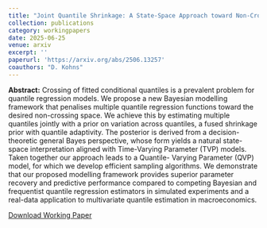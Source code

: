 ```yaml
---
title: "Joint Quantile Shrinkage: A State-Space Approach toward Non-Crossing Bayesian Quantile Models"
collection: publications
category: workingpapers
date: 2025-06-25
venue: arxiv
excerpt: ''
paperurl: 'https://arxiv.org/abs/2506.13257'
coauthors: "D. Kohns"
---
```

**Abstract:** Crossing of fitted conditional quantiles is a prevalent problem for quantile regression models. We propose a new Bayesian modelling framework that penalises multiple quantile regression functions toward the desired non-crossing space. We achieve this by estimating multiple quantiles jointly with a prior on variation across quantiles, a fused shrinkage prior with quantile adaptivity. The posterior is derived from a decision-theoretic general Bayes perspective, whose form yields a natural state-space interpretation aligned with Time-Varying Parameter (TVP) models. Taken together our approach leads to a Quantile- Varying Parameter (QVP) model, for which we develop efficient sampling algorithms. We demonstrate that our proposed modelling framework provides superior parameter recovery and predictive performance compared to competing Bayesian and frequentist quantile regression estimators in simulated experiments and a real-data application to multivariate quantile estimation in macroeconomics.

[Download Working Paper](https://arxiv.org/abs/2506.13257)

